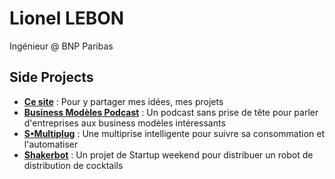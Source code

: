# Lionel LEBON
Ingénieur @ BNP Paribas

## Side Projects
- **[Ce site](https://lionellebon.com)**
: Pour y partager mes idées, mes projets
- **[Business Modèles Podcast](http://businessmodeles.fr)**
: Un podcast sans prise de tête pour parler d'entreprises aux business modèles intéressants
- **[S•Multiplug](https://www.kisskissbankbank.com/fr/projects/s-multiplug-la-multiprise-intelligente-avec-arts-et-metiers-a-metz)**
: Une multiprise intelligente pour suivre sa consommation et l'automatiser
- **[Shakerbot](https://mailchi.mp/798633be4238/shakerbot?fbclid=IwAR3d6aZWzmwPbonkywdQyFzgahC0esA4oUYLi6FeOLeR2nqpxfIzjXsBq7s)**
: Un projet de Startup weekend pour distribuer un robot de distribution de cocktails


